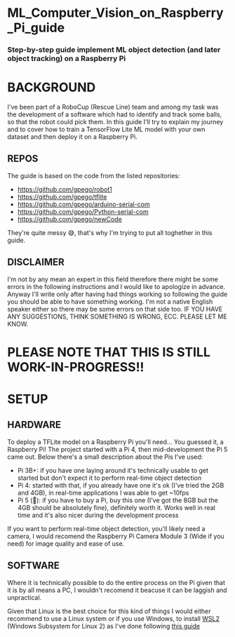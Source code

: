 # ML_Computer_Vision_on_Raspberry_Pi_guide
### Step-by-step guide implement ML object detection (and later object tracking) on a Raspberry Pi

# BACKGROUND
I've been part of a RoboCup (Rescue Line) team and among my task was the development of a software which had to identify and track some balls, so that the robot could pick them.
In this guide I'll try to explain my journey and to cover how to train a TensorFlow Lite ML model with your own dataset and then deploy it on a Raspberry Pi.

## REPOS
The guide is based on the code from the listed repositories:
- https://github.com/gpego/robot1
- https://github.com/gpego/tflite
- https://github.com/gpego/arduino-serial-com
- https://github.com/gpego/Python-serial-com
- https://github.com/gpego/newCode

They're quite messy 😅, that's why I'm trying to put all toghether in this guide.

## DISCLAIMER
I'm not by any mean an expert in this field therefore there might be some errors in the following instructions and I would like to apologize in advance. Anyway I'll write only after having had things working so following the guide you should be able to have something working. I'm not a native English speaker either so there may be some errors on that side too.
IF YOU HAVE ANY SUGGESTIONS, THINK SOMETHING IS WRONG, ECC. PLEASE LET ME KNOW.

# PLEASE NOTE THAT THIS IS STILL WORK-IN-PROGRESS!!

# SETUP
## HARDWARE
To deploy a TFLite model on a Raspberry Pi you'll need... You guessed it, a Raspberry Pi!
The project started with a Pi 4, then mid-development the Pi 5 came out. Below there's a small description about the Pis I've used:
- Pi 3B+: if you have one laying around it's technically usable to get started but don't expect it to perform real-time object detection
- Pi 4: started with that, if you already have one it's ok (I've tried the 2GB and 4GB), in real-time applications I was able to get ~10fps
- Pi 5 (👑): if you have to buy a Pi, buy this one (I've got the 8GB but the 4GB should be absolutely fine), definitely worth it. Works well in real time and it's also nicer during the development process

If you want to perform real-time object detection, you'll likely need a camera, I would recomend the Raspberry Pi Camera Module 3 (Wide if you need) for image quality and ease of use.

## SOFTWARE
Where it is technically possible to do the entire process on the Pi given that it is by all means a PC, I wouldn't recomend it beacuse it can be laggish and unpractical.

Given that Linux is the best choice for this kind of things I would either recommend to use a Linux system or if you use Windows, to install [WSL2](https://en.wikipedia.org/wiki/Windows_Subsystem_for_Linux) (Windows Subsystem for Linux 2) as I've done following [this guide](https://learn.microsoft.com/en-us/windows/wsl/install)


